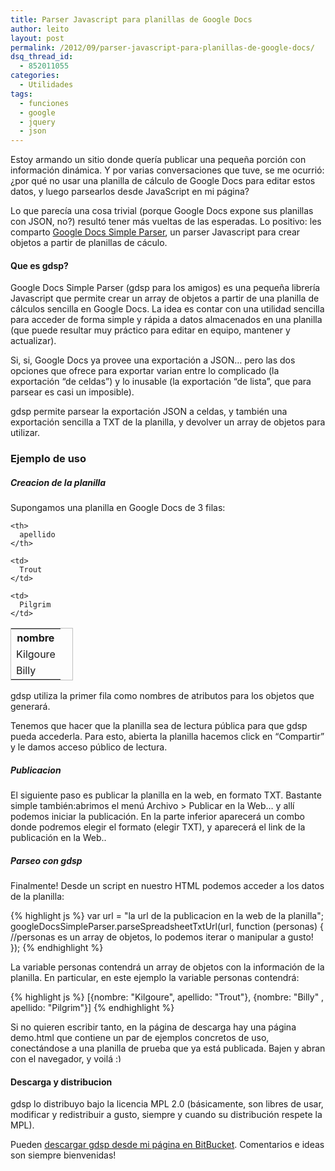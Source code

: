 ```yaml
---
title: Parser Javascript para planillas de Google Docs
author: leito
layout: post
permalink: /2012/09/parser-javascript-para-planillas-de-google-docs/
dsq_thread_id:
  - 852011055
categories:
  - Utilidades
tags:
  - funciones
  - google
  - jquery
  - json
---
```

Estoy armando un sitio donde quería publicar una pequeña porción con información dinámica. Y por varias conversaciones que tuve, se me ocurrió: ¿por qué no usar una planilla de cálculo de Google Docs para editar estos datos, y luego parsearlos desde JavaScript en mi página?

Lo que parecía una cosa trivial (porque Google Docs expone sus planillas con JSON, no?) resultó tener más vueltas de las esperadas. Lo positivo: les comparto [Google Docs Simple Parser][1], un parser Javascript para crear objetos a partir de planillas de cáculo.

<!--more-->

#### Que es gdsp?

Google Docs Simple Parser (gdsp para los amigos) es una pequeña librería Javascript que permite crear un array de objetos a partir de una planilla de cálculos sencilla en Google Docs. La idea es contar con una utilidad sencilla para acceder de forma simple y rápida a datos almacenados en una planilla (que puede resultar muy práctico para editar en equipo, mantener y actualizar).

Si, si, Google Docs ya provee una exportación a JSON&#8230; pero las dos opciones que ofrece para exportar varian entre lo complicado (la exportación &#8220;de celdas&#8221;) y lo inusable (la exportación &#8220;de lista&#8221;, que para parsear es casi un imposible).

gdsp permite parsear la exportación JSON a celdas, y también una exportación sencilla a TXT de la planilla, y devolver un array de objetos para utilizar.

### Ejemplo de uso

##### Creacion de la planilla

Supongamos una planilla en Google Docs de 3 filas:

<table style="width: 100px;border: solid 1px silver">
  <tr>
    <th>
      nombre
    </th>
    
    <th>
      apellido
    </th>
  </tr>
  
  <tr>
    <td>
      Kilgoure
    </td>
    
    <td>
      Trout
    </td>
  </tr>
  
  <tr>
    <td>
      Billy
    </td>
    
    <td>
      Pilgrim
    </td>
  </tr>
</table>

gdsp utiliza la primer fila como nombres de atributos para los objetos que generará.

Tenemos que hacer que la planilla sea de lectura pública para que gdsp pueda accederla. Para esto, abierta la planilla hacemos click en &#8220;Compartir&#8221; y le damos acceso público de lectura.

##### Publicacion

El siguiente paso es publicar la planilla en la web, en formato TXT. Bastante simple también:abrimos el menú Archivo > Publicar en la Web&#8230; y allí podemos iniciar la publicación. En la parte inferior aparecerá un combo donde podremos elegir el formato (elegir TXT), y aparecerá el link de la publicación en la Web..

##### Parseo con gdsp

Finalmente! Desde un script en nuestro HTML podemos acceder a los datos de la planilla:

{% highlight js %}
var url = "la url de la publicacion en la web de la planilla";
googleDocsSimpleParser.parseSpreadsheetTxtUrl(url, function (personas) {
  //personas es un array de objetos, lo podemos iterar o manipular a gusto!
});
 {% endhighlight %}

La variable personas contendrá un array de objetos con la información de la planilla. En particular, en este ejemplo la variable personas contendrá:

{% highlight js %}
[{nombre: "Kilgoure", apellido: "Trout"},
 {nombre: "Billy"   , apellido: "Pilgrim"}]
 {% endhighlight %}

Si no quieren escribir tanto, en la página de descarga hay una página demo.html que contiene un par de ejemplos concretos de uso, conectándose a una planilla de prueba que ya está publicada. Bajen y abran con el navegador, y voilá <img src="http://fernetjs.com/wp-includes/images/smilies/simple-smile.png" alt=":)" class="wp-smiley" style="height: 1em; max-height: 1em;" />

#### Descarga y distribucion

gdsp lo distribuyo bajo la licencia MPL 2.0 (básicamente, son libres de usar, modificar y redistribuir a gusto, siempre y cuando su distribución respete la MPL).

Pueden [descargar gdsp desde mi página en BitBucket][1]. Comentarios e ideas son siempre bienvenidas!

 [1]: http://code.ideasagiles.com/google-docs-simple-parser